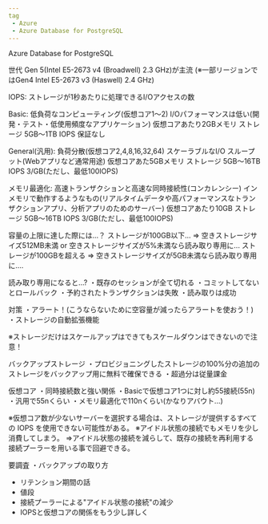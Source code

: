 ```yaml
---
tag
 - Azure
 - Azure Database for PostgreSQL
---
```


Azure Database for PostgreSQL

世代 Gen 5(Intel E5-2673 v4 (Broadwell) 2.3 GHz)が主流
(※一部リージョンではGen4 Intel E5-2673 v3 (Haswell) 2.4 GHz)

IOPS:   ストレージが1秒あたりに処理できるI/Oアクセスの数


Basic:  低負荷なコンピューティング(仮想コア1～2)
        I/Oパフォーマンスは低い(開発・テスト・低使用頻度なアプリケーション)
        仮想コアあたり2GBメモリ
        ストレージ 5GB～1TB
        IOPS 保証なし

General(汎用):    負荷分散(仮想コア2,4,8,16,32,64)
            スケーラブルなI/O スループット(Webアプリなど通常用途)
            仮想コアあた5GBメモリ
            ストレージ 5GB～16TB
            IOPS 3/GB(ただし、最低100IOPS)

メモリ最適化:    高速トランザクションと高速な同時接続性(コンカレンシー)
                インメモリで動作するようなもの(リアルタイムデータや高パフォーマンスなトランザクションアプリ、分析アプリのためのサーバー)
                仮想コアあたり10GB
                ストレージ 5GB～16TB
	            IOPS 3/GB(ただし、最低100IOPS)


容量の上限に達した際には...？
ストレージが100GB以下... 
=> 空きストレージサイズ512MB未満 or 空きストレージサイズが5%未満なら読み取り専用に...
ストレージが100GBを超える
=> 空きストレージサイズが5GB未満なら読み取り専用に....


読み取り専用になると...?
・既存のセッションが全て切れる
・コミットしてないとロールバック
・予約されたトランザクションは失敗
・読み取りは成功

対策
・アラート！(こうならないために空容量が減ったらアラートを使おう！)
・ストレージの自動拡張機能

※ストレージだけはスケールアップはできてもスケールダウンはできないので注意！


バックアップストレージ
・プロビジョニングしたストレージの100%分の追加のストレージをバックアップ用に無料で確保できる
・超過分は従量課金


仮想コア
・同時接続数と強い関係
・Basicで仮想コア1つに対し約55接続(55n)
・汎用で55nくらい
・メモリ最適化で110nくらい(かなりアバウト...)


※仮想コア数が少ないサーバーを選択する場合は、ストレージが提供するすべての IOPS を使用できない可能性がある。
※アイドル状態の接続でもメモリを少し消費してしまう。
=>アイドル状態の接続を減らして、既存の接続を再利用する接続プーラーを用いる事で回避できる。


要調査
・バックアップの取り方
 - リテンション期間の話
 - 値段
 - 接続プーラーによる"アイドル状態の接続"の減少
 - IOPSと仮想コアの関係をもう少し詳しく